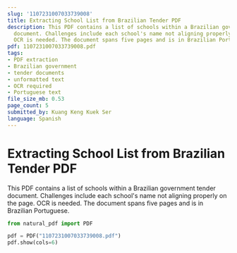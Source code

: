 ```yaml
---
slug: '1107231007033739008'
title: Extracting School List from Brazilian Tender PDF
description: This PDF contains a list of schools within a Brazilian government tender
  document. Challenges include each school's name not aligning properly on the page.
  OCR is needed. The document spans five pages and is in Brazilian Portuguese.
pdf: 1107231007033739008.pdf
tags:
- PDF extraction
- Brazilian government
- tender documents
- unformatted text
- OCR required
- Portuguese text
file_size_mb: 0.53
page_count: 5
submitted_by: Kuang Keng Kuek Ser
language: Spanish
---
```

# Extracting School List from Brazilian Tender PDF

This PDF contains a list of schools within a Brazilian government tender document. Challenges include each school's name not aligning properly on the page. OCR is needed. The document spans five pages and is in Brazilian Portuguese.

```python
from natural_pdf import PDF

pdf = PDF("1107231007033739008.pdf")
pdf.show(cols=6)
```
